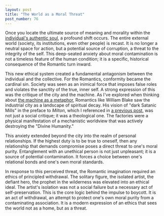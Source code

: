 ```yaml
---
layout: post
title: "The World as a Moral Threat"
post_number: 76
---
```


Once you locate the ultimate source of meaning and morality within the [individual's authentic soul](/post-74), a profound shift occurs. The entire external world (society, its institutions, even other people) is recast. It is no longer a neutral space for action, but a potential source of corruption, a threat to the integrity of the self. This deep-seated anxiety about moral contamination is not a timeless feature of the human condition; it is a specific, historical consequence of the Romantic turn inward.

This new ethical system created a fundamental antagonism between the individual and the collective. For the Romantics, conformity became the cardinal sin. Society was seen as an inimical force that imposes false roles and violates the sanctity of the true, inner self. A strong expression of this was the critique of the city and the machine. As I've explored when thinking about [the machine as a metaphor](/romantic-kit-technology-machine), Romantics like William Blake saw the industrial city as a landscape of spiritual decay. His vision of "dark Satanic Mills" in the preface to *Milton*, which I referenced in [a previous post](/post-53), was not just a social critique; it was a theological one. The factories were a physical manifestation of a mechanistic worldview that was actively destroying the "Divine Humanity."

This anxiety extended beyond the city into the realm of personal relationships. If the highest duty is to be true to oneself, then any relationship that demands compromise poses a direct threat to one's moral purity. Entanglement with an unethical person is not just unpleasant; it is a source of potential contamination. It forces a choice between one's relational bonds and one's own moral standards.

In response to this perceived threat, the Romantic imagination required an ethics of principled withdrawal. The solitary figure, the isolated artist, the defiant hero, the prophet in the wilderness was elevated into an ethical ideal. The artist's isolation was not a social failure but a necessary act of self-preservation. This is the core logic behind the impulse to boycott. It is an act of withdrawal, an attempt to protect one's own moral purity from a contaminating association. It is a modern expression of an ethics that sees the world not as a home, but as a threat.